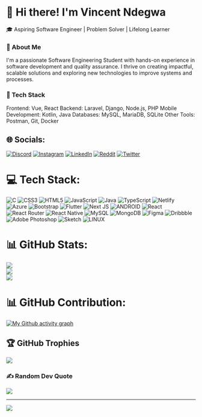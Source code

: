 # 👋 Hi there! I'm Vincent Ndegwa
🎓 Aspiring Software Engineer | Problem Solver | Lifelong Learner

### 🌟 About Me
I'm a passionate Software Engineering Student with hands-on experience in software development and quality assurance. I thrive on creating impactful, scalable solutions and exploring new technologies to improve systems and processes.

### 🔧 Tech Stack

Frontend: Vue, React
Backend: Laravel, Django, Node.js, PHP
Mobile Development: Kotlin, Java
Databases: MySQL, MariaDB, SQLite
Other Tools: Postman, Git, Docker


## 🌐 Socials:
[![Discord](https://img.shields.io/badge/Discord-%237289DA.svg?logo=discord&logoColor=white)](https://discord.gg/7VMsnHJqdY) [![Instagram](https://img.shields.io/badge/Instagram-%23E4405F.svg?logo=Instagram&logoColor=white)](https://instagram.com/slumpy.teen) [![LinkedIn](https://img.shields.io/badge/LinkedIn-%230077B5.svg?logo=linkedin&logoColor=white)](https://linkedin.com/in/vincent-ndegwa-) [![Reddit](https://img.shields.io/badge/Reddit-%23FF4500.svg?logo=Reddit&logoColor=white)](https://reddit.com/user/vincentke_254) [![Twitter](https://img.shields.io/badge/Twitter-%231DA1F2.svg?logo=Twitter&logoColor=white)](https://twitter.com/SWE_Vincent) 

# 💻 Tech Stack:
![C](https://img.shields.io/badge/c-%2300599C.svg?style=for-the-badge&logo=c&logoColor=white) ![CSS3](https://img.shields.io/badge/css3-%231572B6.svg?style=for-the-badge&logo=css3&logoColor=white) ![HTML5](https://img.shields.io/badge/html5-%23E34F26.svg?style=for-the-badge&logo=html5&logoColor=white) ![JavaScript](https://img.shields.io/badge/javascript-%23323330.svg?style=for-the-badge&logo=javascript&logoColor=%23F7DF1E) ![Java](https://img.shields.io/badge/java-%23ED8B00.svg?style=for-the-badge&logo=java&logoColor=white) ![TypeScript](https://img.shields.io/badge/typescript-%23007ACC.svg?style=for-the-badge&logo=typescript&logoColor=white) ![Netlify](https://img.shields.io/badge/netlify-%23000000.svg?style=for-the-badge&logo=netlify&logoColor=#00C7B7) ![Azure](https://img.shields.io/badge/azure-%230072C6.svg?style=for-the-badge&logo=azure-devops&logoColor=white) ![Bootstrap](https://img.shields.io/badge/bootstrap-%23563D7C.svg?style=for-the-badge&logo=bootstrap&logoColor=white) ![Flutter](https://img.shields.io/badge/Flutter-%2302569B.svg?style=for-the-badge&logo=Flutter&logoColor=white) ![Next JS](https://img.shields.io/badge/Next-black?style=for-the-badge&logo=next.js&logoColor=white) ![ANDROID](https://img.shields.io/badge/android-%2320232a.svg?style=for-the-badge&logo=android&logoColor=%a4c639) ![React](https://img.shields.io/badge/react-%2320232a.svg?style=for-the-badge&logo=react&logoColor=%2361DAFB) ![React Router](https://img.shields.io/badge/React_Router-CA4245?style=for-the-badge&logo=react-router&logoColor=white) ![React Native](https://img.shields.io/badge/react_native-%2320232a.svg?style=for-the-badge&logo=react&logoColor=%2361DAFB) ![MySQL](https://img.shields.io/badge/mysql-%2300f.svg?style=for-the-badge&logo=mysql&logoColor=white) ![MongoDB](https://img.shields.io/badge/MongoDB-%234ea94b.svg?style=for-the-badge&logo=mongodb&logoColor=white) 	![Figma](https://img.shields.io/badge/figma-%23F24E1E.svg?style=for-the-badge&logo=figma&logoColor=white) ![Dribbble](https://img.shields.io/badge/Dribbble-EA4C89?style=for-the-badge&logo=dribbble&logoColor=white) ![Adobe Photoshop](https://img.shields.io/badge/adobephotoshop-%2331A8FF.svg?style=for-the-badge&logo=adobephotoshop&logoColor=white) ![Sketch](https://img.shields.io/badge/Sketch-FFB387?style=for-the-badge&logo=sketch&logoColor=black) ![LINUX](https://img.shields.io/badge/Linux-FCC624?style=for-the-badge&logo=linux&logoColor=black)
# 📊 GitHub Stats:
![](https://github-readme-stats.vercel.app/api?username=VincentNdegwa&theme=dark&hide_border=true&include_all_commits=false&count_private=true)<br/>
![](https://github-readme-streak-stats.herokuapp.com/?user=VincentNdegwa&theme=dark&hide_border=true)<br/>
![](https://github-readme-stats.vercel.app/api/top-langs/?username=VincentNdegwa&theme=dark&hide_border=true&include_all_commits=false&count_private=true&layout=compact)
# 📊 GitHub Contribution:
[![My Github activity graph](https://github-readme-activity-graph.vercel.app/graph?username=VincentNdegwa&theme=github-compact&hide_border=true)](https://github.com/VincentNdegwa)

## 🏆 GitHub Trophies
![](https://github-profile-trophy.vercel.app/?username=VincentNdegwa&theme=radical&no-frame=true&no-bg=false&margin-w=4)

### ✍️ Random Dev Quote
![](https://quotes-github-readme.vercel.app/api?type=horizontal&theme=dark)

---
[![](https://visitcount.itsvg.in/api?id=VincentNdegwa&icon=0&color=0)](https://visitcount.itsvg.in)

<!-- Proudly created with GPRM ( https://gprm.itsvg.in ) -->
